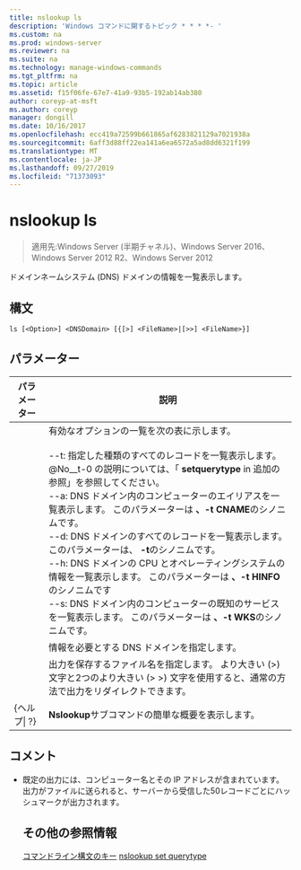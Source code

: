 ```yaml
---
title: nslookup ls
description: 'Windows コマンドに関するトピック * * * *- '
ms.custom: na
ms.prod: windows-server
ms.reviewer: na
ms.suite: na
ms.technology: manage-windows-commands
ms.tgt_pltfrm: na
ms.topic: article
ms.assetid: f15f06fe-67e7-41a9-93b5-192ab14ab380
author: coreyp-at-msft
ms.author: coreyp
manager: dongill
ms.date: 10/16/2017
ms.openlocfilehash: ecc419a72599b661865af6283821129a7021938a
ms.sourcegitcommit: 6aff3d88ff22ea141a6ea6572a5ad8dd6321f199
ms.translationtype: MT
ms.contentlocale: ja-JP
ms.lasthandoff: 09/27/2019
ms.locfileid: "71373093"
---
```

# <a name="nslookup-ls"></a>nslookup ls

>適用先:Windows Server (半期チャネル)、Windows Server 2016、Windows Server 2012 R2、Windows Server 2012

ドメインネームシステム (DNS) ドメインの情報を一覧表示します。
## <a name="syntax"></a>構文
```
ls [<Option>] <DNSDomain> [{[>] <FileName>|[>>] <FileName>}]
```
## <a name="parameters"></a>パラメーター

|    パラメーター    |                                                                                                                                                                                                                                                                                                               説明                                                                                                                                                                                                                                                                                                                |
|-----------------|------------------------------------------------------------------------------------------------------------------------------------------------------------------------------------------------------------------------------------------------------------------------------------------------------------------------------------------------------------------------------------------------------------------------------------------------------------------------------------------------------------------------------------------------------------------------------------------------------------------------------------------|
|    <Option>     | 有効なオプションの一覧を次の表に示します。<br /><br />--t: 指定した種類のすべてのレコードを一覧表示します。 @No__t-0 の説明については、「 **setquerytype** in 追加の参照」を参照してください。<br />--a: DNS ドメイン内のコンピューターのエイリアスを一覧表示します。 このパラメーターは **、-t CNAME**のシノニムです。<br />--d: DNS ドメインのすべてのレコードを一覧表示します。 このパラメーターは、 **-t**のシノニムです。<br />--h: DNS ドメインの CPU とオペレーティングシステムの情報を一覧表示します。 このパラメーターは **、-t HINFO**のシノニムです<br />--s: DNS ドメイン内のコンピューターの既知のサービスを一覧表示します。 このパラメーターは **、-t WKS**のシノニムです。 |
|   <DNSDomain>   |                                                                                                                                                                                                                                                                                         情報を必要とする DNS ドメインを指定します。                                                                                                                                                                                                                                                                                         |
|   <FileName>    |                                                                                                                                                                                                                                 出力を保存するファイル名を指定します。 より大きい (>) 文字と2つのより大きい (> >) 文字を使用すると、通常の方法で出力をリダイレクトできます。                                                                                                                                                                                                                                  |
| {ヘルプ&#124; ?} |                                                                                                                                                                                                                                                                                          **Nslookup**サブコマンドの簡単な概要を表示します。                                                                                                                                                                                                                                                                                           |

## <a name="remarks"></a>コメント
- 既定の出力には、コンピューター名とその IP アドレスが含まれています。 出力がファイルに送られると、サーバーから受信した50レコードごとにハッシュマークが出力されます。
  ## <a name="additional-references"></a>その他の参照情報
  [コマンドライン構文のキー](command-line-syntax-key.md)
  [nslookup set querytype](nslookup-set-querytype.md)
